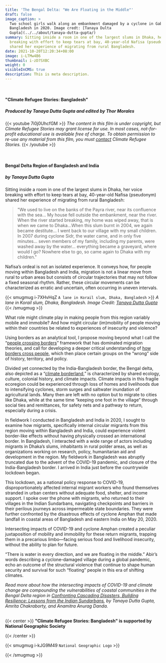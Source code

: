 ```yaml
---
title: 'The Bengal Delta: "We Are Floating in the Middle"'
draft: false
image_caption: >
  Two school girls walk along an embankment damaged by a cyclone in Gabura, SW
  Bangladesh in 2020. Image credt: [Tanaya Dulta
  Gupta](../../about/tanaya-dutta-gupta/)
summary: Sitting inside a room in one of the largest slums in Dhaka, her voice
  breaking with effort to keep tears at bay, 40-year-old Nafisa (pseudonym)
  shared her experience of migrating from rural Bangladesh.
date: 2021-10-20T12:20:34+08:00
image: i-LTMw4B6
thumbnail: i-zD7SXBC
weight: 0
visibleInCMS: true
description: This is meta description.
---
```

&nbsp;

#### **"Climate Refugee Stories: Bangladesh"**

##### ***Produced by Tanaya Dutta Gupta and edited by Thor Morales***

{{< youtube 7i0j0UhcfGM >}}
*The content in this film is under copyright, but Climate Refugee Stories may grant license for use. In most cases, not-for-profit educational use is available free of charge. To obtain permission to re-use any material from this film, you must [contact](../../contact) Climate Refugee Stories.*
{{< /youtube >}}

&nbsp;

#### **Bengal Delta Region of Bangladesh and India**

##### ***by Tanaya Dutta Gupta***

Sitting inside a room in one of the largest slums in Dhaka, her voice breaking with effort to keep tears at bay, 40-year-old Nafisa (pseudonym) shared her experience of migrating from rural Bangladesh:

> "We used to live on the banks of the Payra river, near its confluence with the sea… My house fell outside the embankment, near the river. When the river started breaking, my home was wiped away, that is when we came to Dhaka…When this slum burnt in 2004, we again became destitute… I went back to our village with my small children. In 2007 during cyclone Sidr, the water came, and in only five minutes… seven members of my family, including my parents, were washed away by the water… everything became a graveyard, where would I go? Nowhere else to go, so came again to Dhaka with my children."

Nafisa’s ordeal is not an isolated experience. It conveys how, for people moving within Bangladesh and India, migration is not a linear move from rural to urban areas but consists of circular trajectories that may not follow a fixed seasonal rhythm. Rather, these circular movements can be characterized as erratic and uncertain, often occurring in uneven intervals.

{{< smugmug i-7XHvHqZ `A lane in Korail slum, Dhaka, Bangladesh` >}}
 *A lane in Korail slum, Dhaka, Bangladesh. Image Credit: [Tanaya Dutta Gupta](../../about/tanaya-dutta-gupta/)*
{{< /smugmug >}}

What role might climate play in making people from this region variably mobile and immobile? And how might circular (im)mobility of people moving within their countries be related to experiences of insecurity and violence?

Using borders as an analytical tool, I propose moving beyond what I call the “[people crossing borders](https://www.jstor.org/stable/2938462?seq=1#metadata_info_tab_contents)” framework that has dominated migration theories, and call for developing a deeper critical understanding of [how borders cross people](https://www.auntlute.com/borderlands), which then place certain groups on the “wrong” side of history, territory, and policy.

Divided yet connected by the India-Bangladesh border, the Bengal delta, also depicted as a “[climate borderland](https://journal.culanth.org/index.php/ca/article/view/ca33.2.08),” is characterized by shared ecology, culture, colonial history, and climate impacts. Climate impacts in this fragile ecoregion could be experienced through loss of homes and livelihoods due to intensifying cyclones, storm surges and saltwater inundation of agricultural lands. Many then are left with no option but to migrate to cities like Dhaka, while at the same time “keeping one foot in the village” through social ties and remittances, for safety nets and a pathway to return, especially during a crisis.

In fieldwork I conducted in Bangladesh and India in 2020, I sought to examine how migrants, specifically internal circular migrants from this region moving within Bangladesh and India, could experience violent border-like effects without having physically crossed an international border. In Bangladesh, I interacted with a wide range of actors including migrants in Dhaka’s slums, inhabitants in rural polder areas, as well as organizations working on research, policy, humanitarian aid and development in the region. My fieldwork in Bangladesh was abruptly truncated due to the advent of the COVID-19 pandemic, and closure of the India-Bangladesh border. I arrived in India just before the countrywide lockdown began.

This lockdown, as a national policy response to COVID-19, disproportionately affected internal migrant workers who found themselves stranded in urban centers without adequate food, shelter, and income support. I spoke over the phone with migrants, who returned to their villages in the Indian Sundarbans, navigating checkpoints and barriers in their perilous journeys across impermeable state boundaries. They were further confronted by the disastrous effects of cyclone Amphan that made landfall in coastal areas of Bangladesh and eastern India on May 20, 2020.

Intersecting impacts of COVID-19 and cyclone Amphan created a peculiar juxtaposition of mobility and immobility for these return migrants, trapping them in a precarious limbo—facing serious food and livelihood insecurity, without the ability to plan for future.

“There is water in every direction, and we are floating in the middle.” Abir’s words describing a cyclone-damaged village during a global pandemic, echo an outcome of the structural violence that continue to shape human security and survival for such “floating” people in this era of shifting climates.

*Read more about how the intersecting impacts of COVID-19 and climate change are compounding the vulnerabilities of coastal communities in the Bengal Delta region in [Confronting Cascading Disasters, Building Resilience: Lessons from the Indian Sundarbans](https://www.orfonline.org/research/confronting-cascading-disasters-building-resilience-lessons-from-the-indian-sundarbans/), by Tanaya Dutta Gupta, Amrita Chakraborty, and Anamitra Anurag Danda.*
&nbsp;\
&nbsp; 

{{< center >}}
**"Climate Refugee Stories: Bangladesh" is supported by National Geographic Society**

{{< /center >}}

{{< smugmug i-kJG9M49 `National Geographic Logo` >}}

{{< /smugmug >}}

&nbsp;